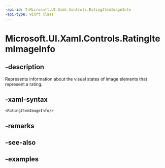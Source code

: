 ```yaml
---
-api-id: T:Microsoft.UI.Xaml.Controls.RatingItemImageInfo
-api-type: winrt class
---
```


<!-- Class syntax.
public class RatingItemImageInfo : RatingItemInfo, RatingItemInfo
-->

# Microsoft.UI.Xaml.Controls.RatingItemImageInfo

## -description

Represents information about the visual states of image elements that represent a rating.

## -xaml-syntax

```xaml
<RatingItemImageInfo/>
```

## -remarks

## -see-also

## -examples


